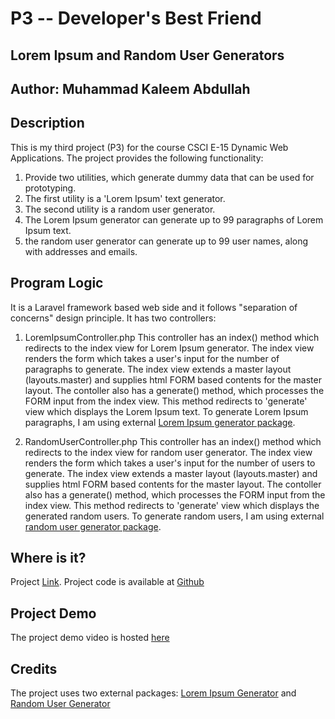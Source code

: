 # P3 -- Developer's Best Friend

## Lorem Ipsum and Random User Generators

## Author: Muhammad Kaleem Abdullah

## Description

This is my third project (P3) for the course CSCI E-15 Dynamic Web Applications. The project provides the following functionality:

1. Provide two utilities, which generate dummy data that can be used for prototyping.
2. The first utility is a 'Lorem Ipsum' text generator.
3. The second utility is a random user generator.
4. The Lorem Ipsum generator can generate up to 99 paragraphs of Lorem Ipsum text.
5. the random user generator can generate up to 99 user names, along with addresses and emails.


## Program Logic

It is a Laravel framework based web side and it follows "separation of concerns" design principle. It has two controllers:

1. LoremIpsumController.php
                This controller has an index() method which redirects to the index view for Lorem Ipsum generator. The index view renders the form which takes a user's input for the number of paragraphs to generate. The index view extends a master layout (layouts.master) and supplies html FORM based contents for the master layout. The contoller also has a generate() method, which processes the FORM input from the index view. This method redirects to 'generate' view which displays the Lorem Ipsum text. To generate Lorem Ipsum paragraphs, I am using external [Lorem Ipsum generator package](https://github.com/Badcow/LoremIpsum).

2. RandomUserController.php
                This controller has an index() method which redirects to the index view for random user generator. The index view renders the form which takes a user's input for the number of users to generate. The index view extends a master layout (layouts.master) and supplies html FORM based contents for the master layout. The contoller also has a generate() method, which processes the FORM input from the index view. This method redirects to 'generate' view which displays the generated random users. To generate random users, I am using external [random user generator package](https://github.com/fzaninotto/Faker).


## Where is it?

Project [Link](http://p3.kaleemabdullah.com).
Project code is available at [Github](https://github.com/mkabdullah/p3)

## Project Demo

The project demo video is hosted [here](https://www.youtube.com/watch?v=i1Lk7kRjFHw)

## Credits
The project uses two external packages: [Lorem Ipsum Generator](https://github.com/Badcow/LoremIpsum) and [Random User Generator](https://github.com/fzaninotto/Faker)
